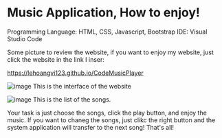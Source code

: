 # Music Application, How to enjoy! 

Programming Language: HTML, CSS, Javascript, Bootstrap 
IDE: Visual Studio Code

Some picture to review the website, if you want to enjoy my website, just click the website in the link I inser:  

https://lehoangvi123.github.io/CodeMusicPlayer

![image](https://github.com/user-attachments/assets/604cf6ab-c431-4e63-8e9b-e780e5b54807) 
This is the interface of the website 

![image](https://github.com/user-attachments/assets/1dea1523-f00c-49a3-859e-fabd95b86328) 
This is the list of the songs. 

Your task is just choose the songs, click the play button, and enjoy the music. If you want to chaneg the songs, just clikc the right button and the system application will transfer to the next song! That's all! 

